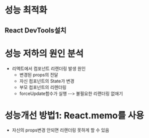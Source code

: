 # 성능 최적화

## React DevTools설치

# 성능 저하의 원인 분석
* 리액트에서 컴포넌트 리렌더링 발생 원인
  - 변경된 props의 전달
  - 자신 컴포넌트의 State가 변경
  - 부모 컴포넌트의 리렌더링
  - forceUpdate함수가 실행
--> 불필요한 리랜더링 없애기

# 성능개선 방법1: React.memo를 사용
* 자신의 props변경 안되면 리랜더링 못하게 할 수 있음
